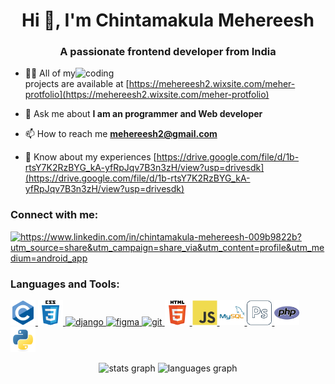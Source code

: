 <h1 align="center">Hi 👋, I'm Chintamakula Mehereesh</h1>

<h3 align="center">A passionate frontend developer from India</h3>
<img align="right" alt="coding" width="400" src="https://www.google.com/search?sca_esv=514d789ccece10d1&rlz=1C1CHBF_en-GBIN1110IN1110&q=Free+coding+animated+gif&uds=ADvngMgMuv1_mIpYdt1PDfdD_k6FiFzGazLV5OciTyUmiM5QTHahiObaEUoHnEDRxUzL7npkeu9MxwDauoh6sMov5zQbaazSlm5iXQhOzHdLKXdaTjbp52sTdZECGrlfi2vKTK32Ur2Oyfrwsaf20CyBu18eTm-DmTxGebdtuAx4sCq9voUxyttLs7dkEuU75FtcSLwErA_m2i4E_O1OyEtHip3be9I5_4ZKLSGybReMB3rp1NJhoWJYOsOpzgFGSEpL7amub_zZWuZ6HMflsRwhFBiF5itVzHZlmYF_KKhEk8gSRQ1NDcxQJyVZGT-9pOLmV-eLNjw-2Lf4BRnPyBv3kEIIXzinFQ&udm=2&prmd=ivsnbmtz&sa=X&ved=2ahUKEwi-rqj3uKOGAxUrsVYBHXnxAcAQtKgLegQIDxAB&biw=768&bih=746&dpr=1.25#vhid=bm-5ttG2JLMj3M&vssid=mosaic">




- 👨‍💻 All of my projects are available at [https://mehereesh2.wixsite.com/meher-protfolio](https://mehereesh2.wixsite.com/meher-protfolio)



- 💬 Ask me about **I am an programmer and Web developer**



- 📫 How to reach me **mehereesh2@gmail.com**



- 📄 Know about my experiences [https://drive.google.com/file/d/1b-rtsY7K2RzBYG_kA-yfRpJqv7B3n3zH/view?usp=drivesdk](https://drive.google.com/file/d/1b-rtsY7K2RzBYG_kA-yfRpJqv7B3n3zH/view?usp=drivesdk)



<h3 align="left">Connect with me:</h3>

<p align="left">

<a href="https://linkedin.com/in/https://www.linkedin.com/in/chintamakula-mehereesh-009b9822b?utm_source=share&utm_campaign=share_via&utm_content=profile&utm_medium=android_app" target="blank"><img align="center" src="https://raw.githubusercontent.com/rahuldkjain/github-profile-readme-generator/master/src/images/icons/Social/linked-in-alt.svg" alt="https://www.linkedin.com/in/chintamakula-mehereesh-009b9822b?utm_source=share&utm_campaign=share_via&utm_content=profile&utm_medium=android_app" height="30" width="40" /></a>

</p>



<h3 align="left">Languages and Tools:</h3>

<p align="left"> <a href="https://www.cprogramming.com/" target="_blank" rel="noreferrer"> <img src="https://raw.githubusercontent.com/devicons/devicon/master/icons/c/c-original.svg" alt="c" width="40" height="40"/> </a> <a href="https://www.w3schools.com/css/" target="_blank" rel="noreferrer"> <img src="https://raw.githubusercontent.com/devicons/devicon/master/icons/css3/css3-original-wordmark.svg" alt="css3" width="40" height="40"/> </a> <a href="https://www.djangoproject.com/" target="_blank" rel="noreferrer"> <img src="https://cdn.worldvectorlogo.com/logos/django.svg" alt="django" width="40" height="40"/> </a> <a href="https://www.figma.com/" target="_blank" rel="noreferrer"> <img src="https://www.vectorlogo.zone/logos/figma/figma-icon.svg" alt="figma" width="40" height="40"/> </a> <a href="https://git-scm.com/" target="_blank" rel="noreferrer"> <img src="https://www.vectorlogo.zone/logos/git-scm/git-scm-icon.svg" alt="git" width="40" height="40"/> </a> <a href="https://www.w3.org/html/" target="_blank" rel="noreferrer"> <img src="https://raw.githubusercontent.com/devicons/devicon/master/icons/html5/html5-original-wordmark.svg" alt="html5" width="40" height="40"/> </a> <a href="https://developer.mozilla.org/en-US/docs/Web/JavaScript" target="_blank" rel="noreferrer"> <img src="https://raw.githubusercontent.com/devicons/devicon/master/icons/javascript/javascript-original.svg" alt="javascript" width="40" height="40"/> </a> <a href="https://www.mysql.com/" target="_blank" rel="noreferrer"> <img src="https://raw.githubusercontent.com/devicons/devicon/master/icons/mysql/mysql-original-wordmark.svg" alt="mysql" width="40" height="40"/> </a> <a href="https://www.photoshop.com/en" target="_blank" rel="noreferrer"> <img src="https://raw.githubusercontent.com/devicons/devicon/master/icons/photoshop/photoshop-line.svg" alt="photoshop" width="40" height="40"/> </a> <a href="https://www.php.net" target="_blank" rel="noreferrer"> <img src="https://raw.githubusercontent.com/devicons/devicon/master/icons/php/php-original.svg" alt="php" width="40" height="40"/> </a> <a href="https://www.python.org" target="_blank" rel="noreferrer"> <img src="https://raw.githubusercontent.com/devicons/devicon/master/icons/python/python-original.svg" alt="python" width="40" height="40"/> </a> </p>

<div align="center">
  <img src="https://github-readme-stats.vercel.app/api?username=mehereesh&hide_title=false&hide_rank=false&show_icons=true&include_all_commits=true&count_private=true&disable_animations=false&theme=dracula&locale=en&hide_border=false&order=1" height="150" alt="stats graph"  />
  <img src="https://github-readme-stats.vercel.app/api/top-langs?username=mehereesh&locale=en&hide_title=false&layout=compact&card_width=320&langs_count=5&theme=dracula&hide_border=false&order=2" height="150" alt="languages graph"  />
</div>

###

